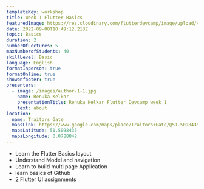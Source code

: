 ```yaml
---
templateKey: workshop
title: Week 1 Flutter Basics
featuredImage: https://res.cloudinary.com/flutterdevcamp/image/upload/v1661175580/flutterdevcamp/venue_basement_2_tjevwz.jpg
date: 2022-09-08T10:49:12.213Z
topic: Basics
duration: 2
numberOfLectures: 5
maxNumberofStudents: 40
skillLevel: Basic
language: English
formatInperson: true
formatOnline: true
showonfooter: true
presenters:
  - image: /images/author-1-1.jpg
    name: Renuka Kelkar
    presentationTitle: Renuka Kelkar Flutter Devcamp week 1
    text: about   
location:
  name: Traitors Gate
  mapsLink: https://www.google.com/maps/place/Traitors+Gate/@51.5098435,-0.0788842,19z/data=!4m5!3m4!1s0x4876030dd752a1c5:0x4a35f7c87ee9c96!8m2!3d51.5098435!4d-0.0784241
  mapsLatitude: 51.5098435
  mapsLongitude: 0.0788842
--- 
```

<ul className="list-unstyled course-details__overview-list">
  <li>Learn the Flutter Basics layout</li>
  <li>Understand Model and navigation</li>
  <li>Learn to build multi page Application</li>
  <li>learn basics of Github</li>
  <li>2 Flutter UI assignments</li>
</ul>